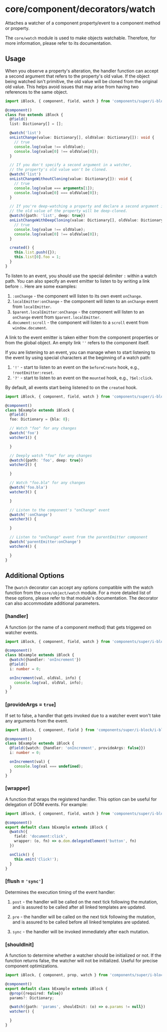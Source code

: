 # core/component/decorators/watch

Attaches a watcher of a component property/event to a component method or property.

The `core/watch` module is used to make objects watchable.
Therefore, for more information, please refer to its documentation.

## Usage

When you observe a property's alteration,
the handler function can accept a second argument that refers to the property's old value.
If the object being watched isn't primitive, the old value will be cloned from the original old value.
This helps avoid issues that may arise from having two references to the same object.

```typescript
import iBlock, { component, field, watch } from 'components/super/i-block/i-block';

@component()
class Foo extends iBlock {
  @field()
  list: Dictionary[] = [];

  @watch('list')
  onListChange(value: Dictionary[], oldValue: Dictionary[]): void {
    // true
    console.log(value !== oldValue);
    console.log(value[0] !== oldValue[0]);
  }

  // If you don't specify a second argument in a watcher,
  // the property's old value won't be cloned.
  @watch('list')
  onListChangeWithoutCloning(value: Dictionary[]): void {
    // true
    console.log(value === arguments[1]);
    console.log(value[0] === oldValue[0]);
  }

  // If you're deep-watching a property and declare a second argument in a watcher,
  // the old value of the property will be deep-cloned.
  @watch({path: 'list', deep: true})
  onListChangeWithDeepCloning(value: Dictionary[], oldValue: Dictionary[]): void {
    // true
    console.log(value !== oldValue);
    console.log(value[0] !== oldValue[0]);
  }

  created() {
    this.list.push({});
    this.list[0].foo = 1;
  }
}
```

To listen to an event, you should use the special delimiter `:` within a watch path.
You can also specify an event emitter to listen to by writing a link before `:`.
Here are some examples:

1. `:onChange` - the component will listen to its own event `onChange`.
2. `localEmitter:onChange` - the component will listen to an `onChange` event from `localEmitter`.
3. `$parent.localEmitter:onChange` - the component will listen to an `onChange` event from `$parent.localEmitter`.
4. `document:scroll` - the component will listen to a `scroll` event from `window.document`.

A link to the event emitter is taken either from the component properties or from the global object.
An empty link `''` refers to the component itself.

If you are listening to an event, you can manage when to start listening to the event by using special characters at
the beginning of a watch path:

1. `'!'` - start to listen to an event on the `beforeCreate` hook, e.g., `!rootEmitter:reset`.
2. `'?'` - start to listen to an event on the `mounted` hook, e.g., `?$el:click`.

By default, all events start being listened to on the `created` hook.

```typescript
import iBlock, { component, field, watch } from 'components/super/i-block/i-block';

@component()
class bExample extends iBlock {
  @field()
  foo: Dictionary = {bla: 0};

  // Watch "foo" for any changes
  @watch('foo')
  watcher1() {

  }

  // Deeply watch "foo" for any changes
  @watch({path: 'foo', deep: true})
  watcher2() {

  }

  // Watch "foo.bla" for any changes
  @watch('foo.bla')
  watcher3() {

  }

  // Listen to the component's "onChange" event
  @watch(':onChange')
  watcher3() {

  }

  // Listen to "onChange" event from the parentEmitter component
  @watch('parentEmitter:onChange')
  watcher4() {

  }
}
```

## Additional Options

The `@watch` decorator can accept any options compatible with the watch function from the `core/object/watch` module.
For a more detailed list of these options, please refer to that module's documentation.
The decorator can also accommodate additional parameters.

### [handler]

A function (or the name of a component method) that gets triggered on watcher events.

```typescript
import iBlock, { component, field, watch } from 'components/super/i-block/i-block';

@component()
class bExample extends iBlock {
  @watch({handler: 'onIncrement'})
  @field()
  i: number = 0;

  onIncrement(val, oldVal, info) {
    console.log(val, oldVal, info);
  }
}
```

### [provideArgs = `true`]

If set to false, a handler that gets invoked due to a watcher event won't take any arguments from the event.

```typescript
import iBlock, { component, field } from 'components/super/i-block/i-block';

@component()
class bExample extends iBlock {
  @field({watch: {handler: 'onIncrement', provideArgs: false}})
  i: number = 0;

  onIncrement(val) {
    console.log(val === undefined);
  }
}
```

### [wrapper]

A function that wraps the registered handler.
This option can be useful for delegation of DOM events.
For example:

```typescript
import iBlock, { component, field, watch } from 'components/super/i-block/i-block';

@component()
export default class bExample extends iBlock {
  @watch({
    field: 'document:click',
    wrapper: (o, fn) => o.dom.delegateElement('button', fn)
  })

  onClick() {
    this.emit('Click!');
  }
}
```

### [flush = `'sync'`]

Determines the execution timing of the event handler:

1. `post` - the handler will be called on the next tick following the mutation,
   and is assured to be called after all linked templates are updated.

2. `pre` - the handler will be called on the next tick following the mutation,
   and is assured to be called before all linked templates are updated.

3. `sync` - the handler will be invoked immediately after each mutation.

### [shouldInit]

A function to determine whether a watcher should be initialized or not.
If the function returns false, the watcher will not be initialized.
Useful for precise component optimizations.

```typescript
import iBlock, { component, prop, watch } from 'components/super/i-block/i-block';

@component()
export default class bExample extends iBlock {
  @prop({required: false})
  params?: Dictionary;

  @watch({path: 'params', shouldInit: (o) => o.params != null})
  watcher() {

  }
}
```

